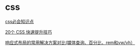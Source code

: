 # css

[css必会知识点](https://juejin.im/post/5f1566ace51d45348d3a1770)

[20个 CSS 快速提升技巧](https://mp.weixin.qq.com/s/y6a_dcieSzpbBBcqLLsjFQ)

[响应式布局的常用解决方案对比(媒体查询、百分比、rem和vw/vh）](https://github.com/forthealllight/blog/issues/13)
